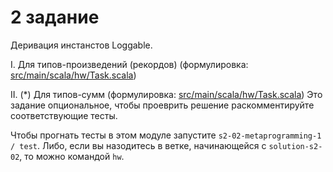 # 2 задание

Деривация инстанстов Loggable.

I. Для типов-произведений (рекордов) (формулировка: [src/main/scala/hw/Task.scala](src/main/scala-2/hw/ProjectX.scala))

II. (*) Для типов-сумм (формулировка: [src/main/scala/hw/Task.scala](src/main/scala-3/hw/Loggable.scala))
  Это задание опциональное, чтобы проеврить решение раскомментируйте соответствующие тесты.

Чтобы прогнать тесты в этом модуле запустите `s2-02-metaprogramming-1 / test`.
Либо, если вы назодитесь в ветке, начинающейся с `solution-s2-02`, то можно командой `hw`.